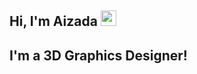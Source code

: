 ## Hi, I'm Aizada <img src="https://media.giphy.com/media/hvRJCLFzcasrR4ia7z/giphy.gif" width="25px">

## I'm a 3D Graphics Designer!


